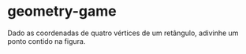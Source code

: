 # geometry-game
Dado as coordenadas de quatro vértices de um retângulo, adivinhe um ponto contido na figura.
